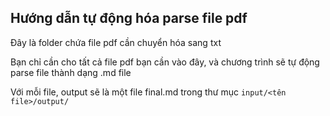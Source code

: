 ## Hướng dẫn tự động hóa parse file pdf
Đây là folder chứa file pdf cần chuyển hóa sang txt

Bạn chỉ cần cho tất cả file pdf bạn cần vào đây, và chương trình sẽ tự động parse file thành dạng .md file

Với mỗi file, output sẽ là một file final.md trong thư mục `input/<tên file>/output/`